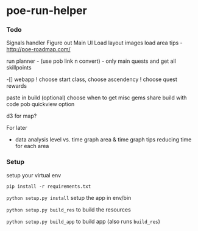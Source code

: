 # poe-run-helper


### Todo
Signals handler
Figure out Main UI
Load layout images
load area tips - http://poe-roadmap.com/

run planner -  (use pob link n convert)
    - only main quests and get all skillpoints

-[] webapp
! choose start class, choose ascendency
! choose quest rewards

paste in build (optional)
choose when to get misc gems
share build with code
pob quickview option

d3 for map?

For later
- data analysis
level vs. time graph
area & time graph
tips reducing time for each area

### Setup

setup your virtual env

`pip install -r requirements.txt`

`python setup.py install` setup the app in env/bin

`python setup.py build_res` to build the resources

`python setup.py build_app` to build app (also runs `build_res`)
